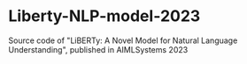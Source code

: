 # Liberty-NLP-model-2023
Source code of "LiBERTy: A Novel Model for Natural Language Understanding", published in AIMLSystems 2023
